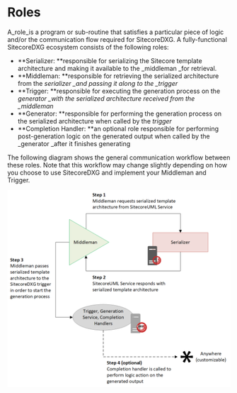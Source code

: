 # Roles

A\_role\_is a program or sub-routine that satisfies a particular piece of logic and/or the communication flow required for SitecoreDXG. A fully-functional SitecoreDXG ecosystem consists of the following roles:

* **Serializer: **responsible for serializing the Sitecore template architecture and making it available to the \_middleman \_for retrieval.
* **Middleman: **responsible for retrieving the serialized architecture from the _serializer \_and passing it along to the \_trigger_
* **Trigger: **responsible for executing the generation process on the _generator \_with the serialized architecture received from the \_middleman_
* **Generator: **responsible for performing the generation process on the serialized architecture when called by the _trigger_
* **Completion Handler: **an optional role responsible for performing post-generation logic on the generated output when called by the \_generator \_after it finishes generating

The following diagram shows the general communication workflow between these roles. Note that this workflow may change slightly depending on how you choose to use SitecoreDXG and implement your Middleman and Trigger.

![](https://github.com/zkniebel/SitecoreDXG/raw/master/Documentation/assets/SitecoreDXG_Architecture__Direct_Communication_Workflow__Roles.png)

